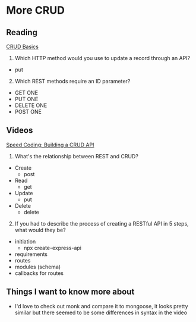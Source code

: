 # More CRUD

## Reading

[CRUD Basics](https://medium.com/geekculture/crud-operations-explained-2a44096e9c88)

1. Which HTTP method would you use to update a record through an API?
  - put
2. Which REST methods require an ID parameter?
  - GET ONE
  - PUT ONE
  - DELETE ONE
  - POST ONE


## Videos

[Speed Coding: Building a CRUD API](https://www.youtube.com/watch?v=EzNcBhSv1Wo)

1. What's the relationship between REST and CRUD?
  - Create
    - post
  - Read
    - get
  - Update
    - put
  - Delete
    - delete
2. If you had to describe the process of creating a RESTful API in 5 steps, what would they be?
  - initiation 
    - npx create-express-api
  - requirements
  - routes
  - modules (schema)
  - callbacks for routes


## Things I want to know more about
- I'd love to check out monk and compare it to mongoose, it looks pretty similar but there seemed to be some differences in syntax in the video